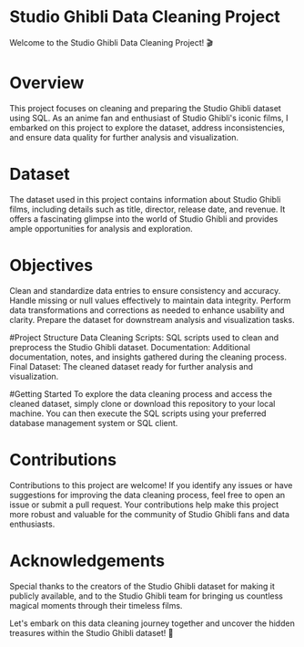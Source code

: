 # Studio Ghibli Data Cleaning Project
Welcome to the Studio Ghibli Data Cleaning Project! 🎬

# Overview
This project focuses on cleaning and preparing the Studio Ghibli dataset using SQL. As an anime fan and enthusiast of Studio Ghibli's iconic films, I embarked on this project to explore the dataset, address inconsistencies, and ensure data quality for further analysis and visualization.

# Dataset
The dataset used in this project contains information about Studio Ghibli films, including details such as title, director, release date, and revenue. It offers a fascinating glimpse into the world of Studio Ghibli and provides ample opportunities for analysis and exploration.

# Objectives
Clean and standardize data entries to ensure consistency and accuracy.
Handle missing or null values effectively to maintain data integrity.
Perform data transformations and corrections as needed to enhance usability and clarity.
Prepare the dataset for downstream analysis and visualization tasks.

#Project Structure
Data Cleaning Scripts: SQL scripts used to clean and preprocess the Studio Ghibli dataset.
Documentation: Additional documentation, notes, and insights gathered during the cleaning process.
Final Dataset: The cleaned dataset ready for further analysis and visualization.

#Getting Started
To explore the data cleaning process and access the cleaned dataset, simply clone or download this repository to your local machine. You can then execute the SQL scripts using your preferred database management system or SQL client.

# Contributions
Contributions to this project are welcome! If you identify any issues or have suggestions for improving the data cleaning process, feel free to open an issue or submit a pull request. Your contributions help make this project more robust and valuable for the community of Studio Ghibli fans and data enthusiasts.

# Acknowledgements
Special thanks to the creators of the Studio Ghibli dataset for making it publicly available, and to the Studio Ghibli team for bringing us countless magical moments through their timeless films.

Let's embark on this data cleaning journey together and uncover the hidden treasures within the Studio Ghibli dataset! 🌟


